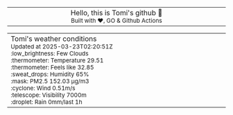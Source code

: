 
<div align="center">
<table>
<tbody>
<td align="center">
<img width="2000" height="0"><br>
Hello, this is Tomi's github 👋<br>
<sup>Built with ❤️, GO & Github Actions</sup><br>
<img width="2000" height="0">
</td>
</tbody>
</table>
</div>
<table>
<tbody>
<td align="left">
<img width="2000" height="0"><br>
Tomi's weather conditions<br>
<sup>Updated at 2025-03-23T02:20:51Z</sup><br>
<sup>:low_brightness: Few Clouds</sup><br>
<sup>:thermometer: Temperature 29.51 </sup><br>
<sup>:thermometer: Feels like 32.85</sup><br>
<sup>:sweat_drops: Humidity 65%</sup><br>
<sup>:mask: PM2.5 152.03 μg/m3</sup><br>
<sup>:cyclone: Wind 0.51m/s </sup><br>
<sup>:telescope: Visibility 7000m </sup><br>
<sup>:droplet: Rain 0mm/last 1h </sup><br>
<img width="2000" height="0">
</td>
<td align="left">
<img width="2000" height="0"><br>
<br>
<img width="2000" height="0">
</td>
</tbody>
</table>
</div>
    